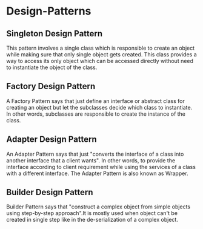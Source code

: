 # Design-Patterns

## Singleton Design Pattern
This pattern involves a single class which is responsible to create an object while making sure that only single object gets created. This class provides a way to access its only object which can be accessed directly without need to instantiate the object of the class.

## Factory Design Pattern
A Factory Pattern says that just define an interface or abstract class for creating an object but let the subclasses decide which class to instantiate. In other words, subclasses are responsible to create the instance of the class.

## Adapter Design Pattern
An Adapter Pattern says that just "converts the interface of a class into another interface that a client wants". In other words, to provide the interface according to client requirement while using the services of a class with a different interface. The Adapter Pattern is also known as Wrapper.

## Builder Design Pattern
Builder Pattern says that "construct a complex object from simple objects using step-by-step approach".It is mostly used when object can't be created in single step like in the de-serialization of a complex object.
